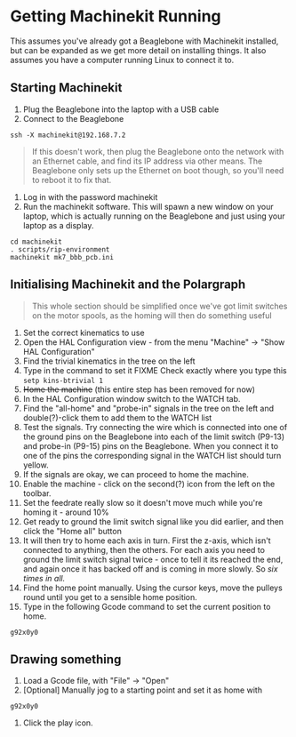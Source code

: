 # Getting Machinekit Running

This assumes you've already got a Beaglebone with Machinekit installed, but can be expanded as we get more detail on installing things.  It also assumes you have a computer running Linux to connect it to.

## Starting Machinekit
1. Plug the Beaglebone into the laptop with a USB cable
1. Connect to the Beaglebone
  ```
  ssh -X machinekit@192.168.7.2 
  ```

  > If this doesn't work, then plug the Beaglebone onto the network with an Ethernet cable, and find its IP address via other means.  The Beaglebone only sets up the Ethernet on boot though, so you'll need to reboot it to fix that.

1. Log in with the password machinekit
1. Run the machinekit software.  This will spawn a new window on your laptop, which is actually running on the Beaglebone and just using your laptop as a display.
  ```
  cd machinekit
  . scripts/rip-environment
  machinekit mk7_bbb_pcb.ini
  ```

## Initialising Machinekit and the Polargraph

> This whole section should be simplified once we've got limit switches on the motor spools, as the homing will then do something useful

1. Set the correct kinematics to use
  1. Open the HAL Configuration view - from the menu "Machine" -> "Show HAL Configuration"
  1. Find the trivial kinematics in the tree on the left
  1. Type in the command to set it FIXME Check exactly where you type this
    ```
    setp kins-btrivial 1
    ```
1. ~~Home the machine~~ (this entire step has been removed for now)
  1. In the HAL Configuration window switch to the WATCH tab.
  1. Find the "all-home" and "probe-in" signals in the tree on the left and double(?)-click them to add them to the WATCH list
  1. Test the signals.  Try connecting the wire which is connected into one of the ground pins on the Beaglebone into each of the limit switch (P9-13) and probe-in (P9-15) pins on the Beaglebone.  When you connect it to one of the pins the corresponding signal in the WATCH list should turn yellow.
  1. If the signals are okay, we can proceed to home the machine.
  1. Enable the machine - click on the second(?) icon from the left on the toolbar.
  1. Set the feedrate really slow so it doesn't move much while you're homing it - around 10%
  1. Get ready to ground the limit switch signal like you did earlier, and then click the "Home all" button
  1. It will then try to home each axis in turn.  First the z-axis, which isn't connected to anything, then the others. For each axis you need to ground the limit switch signal twice - once to tell it its reached the end, and again once it has backed off and is coming in more slowly.  So *six times in all.*
1. Find the home point manually.  Using the cursor keys, move the pulleys round until you get to a sensible home position.
1. Type in the following Gcode command to set the current position to home.
  ```
  g92x0y0
  ```

## Drawing something

1. Load a Gcode file, with "File" -> "Open"
1. [Optional] Manually jog to a starting point and set it as home with
  ```
  g92x0y0
  ```
1. Click the play icon.


